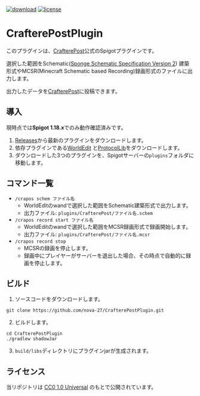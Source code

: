 [![download](https://img.shields.io/github/downloads/nova-27/CrafterePostPlugin/total?color=blue)](https://github.com/nova-27/CrafterePostPlugin/releases)
[![license](https://img.shields.io/github/license/nova-27/CrafterePostPlugin?color=b8b8b8)](https://github.com/nova-27/CrafterePostPlugin/blob/main/LICENSE)

# CrafterePostPlugin

このプラグインは、[CrafterePost](https://crafterepost.netlify.app/)公式のSpigotプラグインです。

選択した範囲をSchematic([Sponge Schematic Specification Version 2](https://github.com/SpongePowered/Schematic-Specification/blob/master/versions/schematic-2.md))
建築形式やMCSR(Minecraft Schematic based Recording)録画形式のファイルに出力します。

出力したデータを[CrafterePost](https://crafterepost.netlify.app/)に投稿できます。

## 導入

現時点では**Spigot 1.18.x**でのみ動作確認済みです。

1. [Releases](https://github.com/nova-27/CrafterePostPlugin/releases)から最新のプラグインをダウンロードします。
2. 依存プラグインである[WorldEdit](https://dev.bukkit.org/projects/worldedit/files)
   と[ProtocolLib](https://www.spigotmc.org/resources/protocollib.1997/)をダウンロードします。
3. ダウンロードした3つのプラグインを、Spigotサーバーの`plugins`フォルダに移動します。

## コマンド一覧

- `/crapos schem ファイル名`
    - WorldEditのwandで選択した範囲をSchematic建築形式で出力します。
    - 出力ファイル: `plugins/CrafterePost/ファイル名.schem`
- `/crapos record start ファイル名`
    - WorldEditのwandで選択した範囲をMCSR録画形式で録画開始します。
    - 出力ファイル: `plugins/CrafterePost/ファイル名.mcsr`
- `/crapos record stop`
    - MCSRの録画を停止します。
    - 録画中にプレイヤーがサーバーを退出した場合、その時点で自動的に録画を停止します。

## ビルド

1. ソースコードをダウンロードします。

```shell
git clone https://github.com/nova-27/CrafterePostPlugin.git
```

2. ビルドします。

```shell
cd CrafterePostPlugin
./gradlew shadowJar
```

3. `build/libs`ディレクトリにプラグインjarが生成されます。

## ライセンス

当リポジトリは [CC0 1.0 Universal](https://creativecommons.org/publicdomain/zero/1.0/deed) のもとで公開されています。
